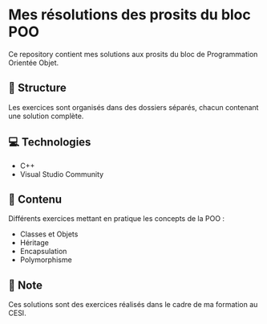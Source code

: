 # Mes résolutions des prosits du bloc POO

Ce repository contient mes solutions aux prosits du bloc de Programmation Orientée Objet.

## 📁 Structure

Les exercices sont organisés dans des dossiers séparés, chacun contenant une solution complète.

## 💻 Technologies

- C++
- Visual Studio Community

## 🎯 Contenu

Différents exercices mettant en pratique les concepts de la POO :
- Classes et Objets
- Héritage
- Encapsulation
- Polymorphisme

## 📝 Note

Ces solutions sont des exercices réalisés dans le cadre de ma formation au CESI.
